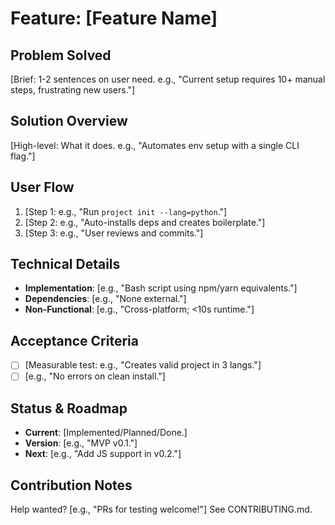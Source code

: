 <!-- DO NOT EDIT THIS FILE -->
# Feature: [Feature Name]

## Problem Solved
[Brief: 1-2 sentences on user need. e.g., "Current setup requires 10+ manual steps, frustrating new users."]

## Solution Overview
[High-level: What it does. e.g., "Automates env setup with a single CLI flag."]

## User Flow
1. [Step 1: e.g., "Run `project init --lang=python`."]
2. [Step 2: e.g., "Auto-installs deps and creates boilerplate."]
3. [Step 3: e.g., "User reviews and commits."]

## Technical Details
- **Implementation**: [e.g., "Bash script using npm/yarn equivalents."]
- **Dependencies**: [e.g., "None external."]
- **Non-Functional**: [e.g., "Cross-platform; <10s runtime."]

## Acceptance Criteria
- [ ] [Measurable test: e.g., "Creates valid project in 3 langs."]
- [ ] [e.g., "No errors on clean install."]

## Status & Roadmap
- **Current**: [Implemented/Planned/Done.]
- **Version**: [e.g., "MVP v0.1."]
- **Next**: [e.g., "Add JS support in v0.2."]

## Contribution Notes
Help wanted? [e.g., "PRs for testing welcome!"] See CONTRIBUTING.md.